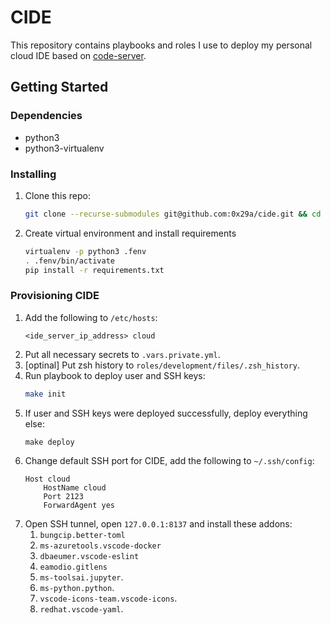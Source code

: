 # CIDE

This repository contains playbooks and roles I use to deploy my personal cloud IDE based on [code-server](https://github.com/cdr/code-server).

## Getting Started

### Dependencies

* python3
* python3-virtualenv

### Installing

1. Clone this repo:
    ```bash
    git clone --recurse-submodules git@github.com:0x29a/cide.git && cd cide
    ```
1. Create virtual environment and install requirements
    ```bash
    virtualenv -p python3 .fenv
    . .fenv/bin/activate
    pip install -r requirements.txt
    ```

### Provisioning CIDE

1. Add the following to `/etc/hosts`:
    ```
    <ide_server_ip_address> cloud
    ```
1. Put all necessary secrets to `.vars.private.yml`.
1. [optinal] Put zsh history to `roles/development/files/.zsh_history`.
1. Run playbook to deploy user and SSH keys:
    ```bash
    make init
    ```
1. If user and SSH keys were deployed successfully, deploy everything else:
    ```
    make deploy
    ```
1. Change default SSH port for CIDE, add the following to `~/.ssh/config`:
    ```
    Host cloud
        HostName cloud
        Port 2123
        ForwardAgent yes
    ```
1. Open SSH tunnel, open `127.0.0.1:8137` and install these addons:
    1. `bungcip.better-toml`
    1. `ms-azuretools.vscode-docker`
    1. `dbaeumer.vscode-eslint`
    1. `eamodio.gitlens`
    1. `ms-toolsai.jupyter`.
    1. `ms-python.python`.
    1. `vscode-icons-team.vscode-icons`.
    1. `redhat.vscode-yaml`.
